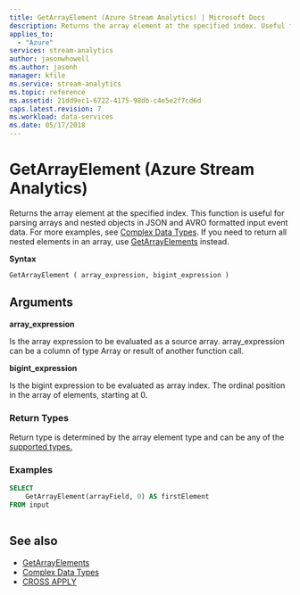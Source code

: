 ```yaml
---
title: GetArrayElement (Azure Stream Analytics) | Microsoft Docs
description: Returns the array element at the specified index. Useful for parsing arrays and nested objects in JSON and AVRO data.
applies_to: 
  - "Azure"
services: stream-analytics
author: jasonwhowell
ms.author: jasonh
manager: kfile
ms.service: stream-analytics
ms.topic: reference
ms.assetid: 21dd9ec1-6722-4175-98db-c4e5e2f7cd6d
caps.latest.revision: 7
ms.workload: data-services
ms.date: 05/17/2018
---
```


# GetArrayElement (Azure Stream Analytics)
Returns the array element at the specified index. This function is useful for parsing arrays and nested objects in JSON and AVRO formatted input event data. For more examples, see [Complex Data Types](complex-data-types-stream-analytics.md). If you need to return all nested elements in an array, use [GetArrayElements](getarrayelements-azure-stream-analytics.md) instead.
  
 **Syntax**  
  
```  
GetArrayElement ( array_expression, bigint_expression )  
```  
  
## Arguments  
 **array_expression**  
  
 Is the array expression to be evaluated as a source array. array_expression can be a column of type Array or result of another function call.  
  
 **bigint_expression**  
  
 Is the bigint expression to be evaluated as array index. The ordinal position in the array of elements, starting at 0.
  
### Return Types  
 Return type is determined by the array element type and can be any of the [supported types.](data-types-azure-stream-analytics.md)  
  
### Examples  
  
```SQL  
SELECT   
    GetArrayElement(arrayField, 0) AS firstElement  
FROM input  
  
```  
  
 ## See also
- [GetArrayElements](getarrayelements-azure-stream-analytics.md)
- [Complex Data Types](complex-data-types-stream-analytics.md)
- [CROSS APPLY](apply-azure-stream-analytics.md)

